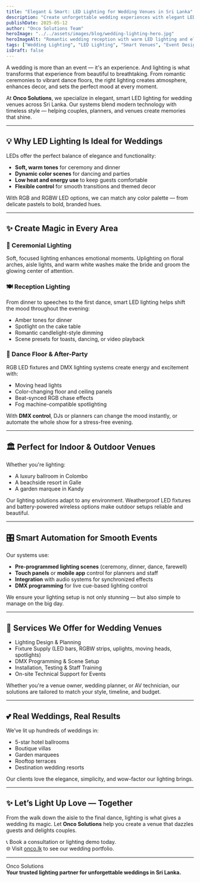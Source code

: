 ```yaml
---
title: "Elegant & Smart: LED Lighting for Wedding Venues in Sri Lanka"
description: "Create unforgettable wedding experiences with elegant LED lighting designs, ambient RGB effects, and smart automation. Lighting up love stories."
publishDate: 2025-05-12
author: "Onco Solutions Team"
heroImage: "../../assets/images/blog/wedding-lighting-hero.jpg"
heroImageAlt: "Romantic wedding reception with warm LED lighting and elegant decor"
tags: ["Wedding Lighting", "LED Lighting", "Smart Venues", "Event Design", "RGB", "DMX Control", "Onco Solutions", "Sri Lanka Weddings"]
isDraft: false
---
```



A wedding is more than an event — it's an experience. And lighting is what transforms that experience from beautiful to breathtaking. From romantic ceremonies to vibrant dance floors, the right lighting creates atmosphere, enhances decor, and sets the perfect mood at every moment.

At **Onco Solutions**, we specialize in elegant, smart LED lighting for wedding venues across Sri Lanka. Our systems blend modern technology with timeless style — helping couples, planners, and venues create memories that shine.

---

## 💡 Why LED Lighting Is Ideal for Weddings

LEDs offer the perfect balance of elegance and functionality:

- **Soft, warm tones** for ceremony and dinner  
- **Dynamic color scenes** for dancing and parties  
- **Low heat and energy use** to keep guests comfortable  
- **Flexible control** for smooth transitions and themed decor

With RGB and RGBW LED options, we can match any color palette — from delicate pastels to bold, branded hues.

---

## ✨ Create Magic in Every Area

### 💍 Ceremonial Lighting
Soft, focused lighting enhances emotional moments. Uplighting on floral arches, aisle lights, and warm white washes make the bride and groom the glowing center of attention.

### 🍽️ Reception Lighting
From dinner to speeches to the first dance, smart LED lighting helps shift the mood throughout the evening:

- Amber tones for dinner  
- Spotlight on the cake table  
- Romantic candlelight-style dimming  
- Scene presets for toasts, dancing, or video playback

### 🕺 Dance Floor & After-Party
RGB LED fixtures and DMX lighting systems create energy and excitement with:

- Moving head lights  
- Color-changing floor and ceiling panels  
- Beat-synced RGB chase effects  
- Fog machine-compatible spotlighting

With **DMX control**, DJs or planners can change the mood instantly, or automate the whole show for a stress-free evening.

---

## 🏛️ Perfect for Indoor & Outdoor Venues

Whether you're lighting:

- A luxury ballroom in Colombo  
- A beachside resort in Galle  
- A garden marquee in Kandy  

Our lighting solutions adapt to any environment. Weatherproof LED fixtures and battery-powered wireless options make outdoor setups reliable and beautiful.

---

## 🎛️ Smart Automation for Smooth Events

Our systems use:

- **Pre-programmed lighting scenes** (ceremony, dinner, dance, farewell)  
- **Touch panels** or **mobile app** control for planners and staff  
- **Integration** with audio systems for synchronized effects  
- **DMX programming** for live cue-based lighting control  

We ensure your lighting setup is not only stunning — but also simple to manage on the big day.

---

## 💼 Services We Offer for Wedding Venues

- Lighting Design & Planning  
- Fixture Supply (LED bars, RGBW strips, uplights, moving heads, spotlights)  
- DMX Programming & Scene Setup  
- Installation, Testing & Staff Training  
- On-site Technical Support for Events  

Whether you're a venue owner, wedding planner, or AV technician, our solutions are tailored to match your style, timeline, and budget.

---

## 💕 Real Weddings, Real Results

We’ve lit up hundreds of weddings in:

- 5-star hotel ballrooms  
- Boutique villas  
- Garden marquees  
- Rooftop terraces  
- Destination wedding resorts  

Our clients love the elegance, simplicity, and wow-factor our lighting brings.

---

## ✨ Let’s Light Up Love — Together

From the walk down the aisle to the final dance, lighting is what gives a wedding its magic. Let **Onco Solutions** help you create a venue that dazzles guests and delights couples.

📞 Book a consultation or lighting demo today.  
🌐 Visit [onco.lk](https://onco.lk) to see our wedding portfolio.

---

Onco Solutions  
**Your trusted lighting partner for unforgettable weddings in Sri Lanka.**
